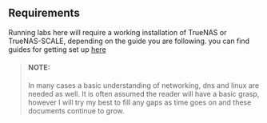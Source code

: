 ## Requirements

Running labs here will require a working installation of TrueNAS or TrueNAS-SCALE, depending on the guide you are following.
you can find guides for getting set up [here](../README.md#getting-started) 
> #### NOTE:
> In many cases a basic understanding of networking, dns and linux are needed as well. 
> It is often assumed the reader will have a basic grasp, however I will try my best to fill any gaps as
> time goes on and these documents continue to grow.
